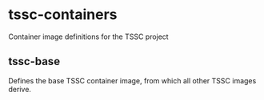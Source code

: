 # tssc-containers
Container image definitions for the TSSC project

## tssc-base
Defines the base TSSC container image, from which all other TSSC images derive.
